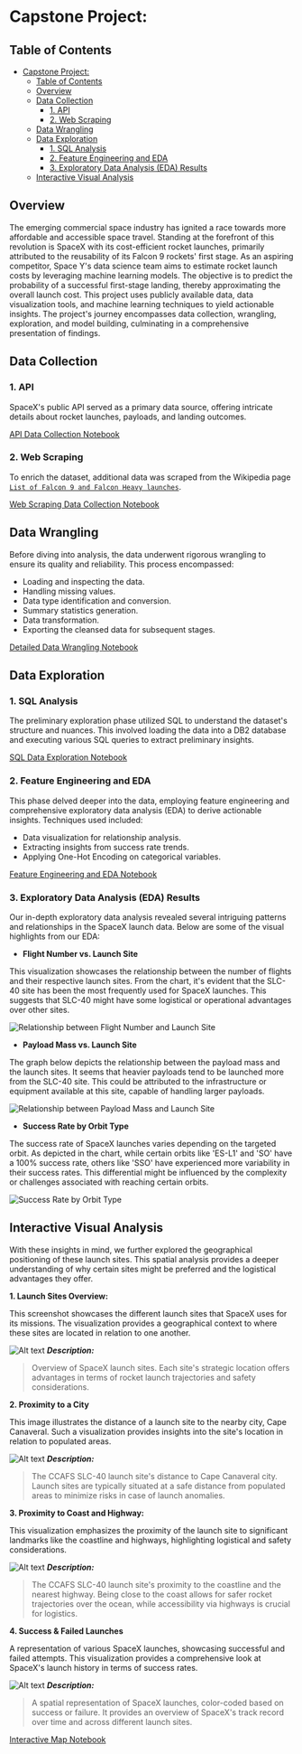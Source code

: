 # Capstone Project:

## Table of Contents

- [Capstone Project:](#capstone-project)
  - [Table of Contents](#table-of-contents)
  - [Overview](#overview)
  - [Data Collection](#data-collection)
    - [1. API](#1-api)
    - [2. Web Scraping](#2-web-scraping)
  - [Data Wrangling](#data-wrangling)
  - [Data Exploration](#data-exploration)
    - [1. SQL Analysis](#1-sql-analysis)
    - [2. Feature Engineering and EDA](#2-feature-engineering-and-eda)
    - [3. Exploratory Data Analysis (EDA) Results](#3-exploratory-data-analysis-eda-results)
  - [Interactive Visual Analysis](#interactive-visual-analysis)

## Overview

The emerging commercial space industry has ignited a race towards more affordable and accessible space travel. Standing at the forefront of this revolution is SpaceX with its cost-efficient rocket launches, primarily attributed to the reusability of its Falcon 9 rockets' first stage. As an aspiring competitor, Space Y's data science team aims to estimate rocket launch costs by leveraging machine learning models. The objective is to predict the probability of a successful first-stage landing, thereby approximating the overall launch cost. This project uses publicly available data, data visualization tools, and machine learning techniques to yield actionable insights. The project's journey encompasses data collection, wrangling, exploration, and model building, culminating in a comprehensive presentation of findings.

## Data Collection

### 1. API

SpaceX's public API served as a primary data source, offering intricate details about rocket launches, payloads, and landing outcomes. 

[API Data Collection Notebook](notebooks/01a_data-collection_api.ipynb)

### 2. Web Scraping

To enrich the dataset, additional data was scraped from the Wikipedia page [`List of Falcon 9 and Falcon Heavy launches`](https://en.wikipedia.org/wiki/List_of_Falcon_9_and_Falcon_Heavy_launches).

[Web Scraping Data Collection Notebook](notebooks/01b_data-collection_webscraping.ipynb)

## Data Wrangling

Before diving into analysis, the data underwent rigorous wrangling to ensure its quality and reliability. This process encompassed:

- Loading and inspecting the data.
- Handling missing values.
- Data type identification and conversion.
- Summary statistics generation.
- Data transformation.
- Exporting the cleansed data for subsequent stages.

[Detailed Data Wrangling Notebook](notebooks/02_data-wrangling.ipynb)

## Data Exploration

### 1. SQL Analysis

The preliminary exploration phase utilized SQL to understand the dataset's structure and nuances. This involved loading the data into a DB2 database and executing various SQL queries to extract preliminary insights.

[SQL Data Exploration Notebook](notebooks/03a_eda-sql_sqllite.ipynb)

### 2. Feature Engineering and EDA

This phase delved deeper into the data, employing feature engineering and comprehensive exploratory data analysis (EDA) to derive actionable insights. Techniques used included:

- Data visualization for relationship analysis.
- Extracting insights from success rate trends.
- Applying One-Hot Encoding on categorical variables.

[Feature Engineering and EDA Notebook](notebooks/03b_eda_dataviz.ipynb)

### 3. Exploratory Data Analysis (EDA) Results

Our in-depth exploratory data analysis revealed several intriguing patterns and relationships in the SpaceX launch data. Below are some of the visual highlights from our EDA:

* **Flight Number vs. Launch Site**

This visualization showcases the relationship between the number of flights and their respective launch sites. From the chart, it's evident that the SLC-40 site has been the most frequently used for SpaceX launches. This suggests that SLC-40 might have some logistical or operational advantages over other sites.

![Relationship between Flight Number and Launch Site](results/flightNum_vs_launchSite.png)

* **Payload Mass vs. Launch Site**

The graph below depicts the relationship between the payload mass and the launch sites. It seems that heavier payloads tend to be launched more from the SLC-40 site. This could be attributed to the infrastructure or equipment available at this site, capable of handling larger payloads.

![Relationship between Payload Mass and Launch Site](results/payloadMass_vs_launchSite.png)

* **Success Rate by Orbit Type**

The success rate of SpaceX launches varies depending on the targeted orbit. As depicted in the chart, while certain orbits like 'ES-L1' and 'SO' have a 100% success rate, others like 'SSO' have experienced more variability in their success rates. This differential might be influenced by the complexity or challenges associated with reaching certain orbits.

![Success Rate by Orbit Type](results/success_by_orbit.png)

## Interactive Visual Analysis 

With these insights in mind, we further explored the geographical positioning of these launch sites. This spatial analysis provides a deeper understanding of why certain sites might be preferred and the logistical advantages they offer.

**1. Launch Sites Overview:** 

This screenshot showcases the different launch sites that SpaceX uses for its missions. The visualization provides a geographical context to where these sites are located in relation to one another.

![Alt text](results/launch_sites.png)
***Description:***
>Overview of SpaceX launch sites. Each site's strategic location offers advantages in terms of rocket launch trajectories and safety considerations.

**2. Proximity to a City**
  
This image illustrates the distance of a launch site to the nearby city, Cape Canaveral. Such a visualization provides insights into the site's location in relation to populated areas.

![Alt text](results/proximity_city.png)
***Description:***
>The CCAFS SLC-40 launch site's distance to Cape Canaveral city. Launch sites are typically situated at a safe distance from populated areas to minimize risks in case of launch anomalies.

**3. Proximity to Coast and Highway:**

This visualization emphasizes the proximity of the launch site to significant landmarks like the coastline and highways, highlighting logistical and safety considerations.

![Alt text](results/proximity_road_coast.png)
***Description:***
>The CCAFS SLC-40 launch site's proximity to the coastline and the nearest highway. Being close to the coast allows for safer rocket trajectories over the ocean, while accessibility via highways is crucial for logistics.

**4. Success & Failed Launches** 

A representation of various SpaceX launches, showcasing successful and failed attempts. This visualization provides a comprehensive look at SpaceX's launch history in terms of success rates.

![Alt text](results/success_failed_launches.png)
***Description:***
>A spatial representation of SpaceX launches, color-coded based on success or failure. It provides an overview of SpaceX's track record over time and across different launch sites.

[Interactive Map Notebook](notebooks/04_interactive_visual_analytics.ipynb)